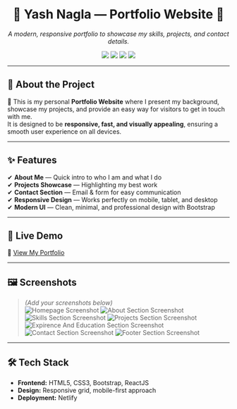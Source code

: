 <h1 align="center">🌟 Yash Nagla — Portfolio Website 🌟</h1>

<p align="center">
  <em>A modern, responsive portfolio to showcase my skills, projects, and contact details.</em>
</p>

<p align="center">
  <img src="https://img.shields.io/badge/HTML5-E34F26?style=for-the-badge&logo=html5&logoColor=white"/>
  <img src="https://img.shields.io/badge/CSS3-1572B6?style=for-the-badge&logo=css3&logoColor=white"/>
  <img src="https://img.shields.io/badge/Bootstrap-7952B3?style=for-the-badge&logo=bootstrap&logoColor=white"/>
  <img src="https://img.shields.io/badge/ReactJS-61DAFB?style=for-the-badge&logo=react&logoColor=black"/>
</p>

---

## 📌 About the Project
🚀 This is my personal **Portfolio Website** where I present my background, showcase my projects, and provide an easy way for visitors to get in touch with me.  
It is designed to be **responsive, fast, and visually appealing**, ensuring a smooth user experience on all devices.

---

## ✨ Features
✔ **About Me** — Quick intro to who I am and what I do  
✔ **Projects Showcase** — Highlighting my best work  
✔ **Contact Section** — Email & form for easy communication  
✔ **Responsive Design** — Works perfectly on mobile, tablet, and desktop  
✔ **Modern UI** — Clean, minimal, and professional design with Bootstrap  

---

## 🚀 Live Demo
🔗 [View My Portfolio](https://yash-nagla.netlify.app/)

---

## 🖼 Screenshots
> *(Add your screenshots below)*  
![Homepage Screenshot](screenshots/main-section.png)
![About Section Screenshot](screenshots/about.png)
![Skills Section Screenshot](screenshots/skills.png)
![Projects Section Screenshot](screenshots/projects.png)
![Expirence And Education Section Screenshot](screenshots/expirence-education.png.png)
![Contact Section Screenshot](screenshots/contact.png)
![Footer Section Screenshot](screenshots/footer.png)

---

## 🛠 Tech Stack
- **Frontend:** HTML5, CSS3, Bootstrap, ReactJS  
- **Design:** Responsive grid, mobile-first approach  
- **Deployment:** Netlify